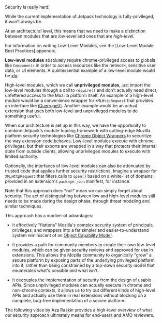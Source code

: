 <span class="aside">Security is really hard.</span>

While the current implementation of Jetpack technology is
fully-privileged, it won't always be.

At an architectural level, this means that we need to make a
distinction between modules that are *low-level* and ones that are
*high-level*.

<span class="aside">
For information on writing Low-Level Modules, see the
[Low-Level Module Best Practices] appendix.
</span>

**Low-level modules** absolutely require chrome-privileged
access to globals like `Components` in order to access resources like
the network, sensitive user data, or UI elements. A quintessential
example of a low-level module would be [xhr](#module/jetpack-core/xhr).

High-level modules, which we call **unprivileged modules**,
just import the low-level modules through a call to `require()` and don't
actually need direct, unfettered access to the Mozilla platform
itself. An example of a high-level module would be a convenience
wrapper for `XMLHttpRequest` that provides an interface like
[jQuery.get()]. Another example would be an actual extension that uses
both low-level and unprivileged modules to do something useful.

When our architecture is set up in this way, we have the opportunity
to combine Jetpack's module-loading framework with cutting-edge
Mozilla platform security technologies like [Chrome Object Wrappers]
to securitize the way extension code behaves. Low-level modules
execute with chrome privileges, but their exports are wrapped in a way
that protects their internal state from outside clients, allowing
unprivileged modules to execute with limited authority.

Optionally, the interfaces of low-level modules can also be attenuated
by trusted code that applies further security restrictions. Imagine a
wrapper for `XMLHttpRequest` that filters calls to `open()` based on a
white-list of domains provided in an extension's `package.json`
manifest, for instance.

<span class="aside">
Note that this approach does *not* mean we can simply forget about
security. The act of distinguishing between low and high-level modules
still needs to be made during the design phase, through threat
modeling and similar techniques.
</span>

This approach has a number of advantages:

  * It effectively "flattens" Mozilla's complex security system of
    principals, privileges, and wrappers into a far simpler and
    easier-to-understand system reminiscent of an [Object Capability
    Model].

  * It provides a path for community members to create their own
    low-level modules, which can be given security reviews and
    approved for use in extensions. This allows the Mozilla community
    to organically "grow" a secure platform by exposing parts of the
    underlying privileged platform into it, rather than being
    constrained by a top-down security model that enumerates what's
    possible and what isn't.

  * It decouples the implementation of security from the design of
    usable APIs. Since unprivileged modules can actually execute in
    chrome and non-chrome contexts, it allows us to try out different
    kinds of high-level APIs and actually use them in real extensions
    without blocking on a complete, bug-free implementation of a
    secure platform.

The following video by Aza Raskin provides a high-level overview of
what our security approach ultimately means for end-users and AMO
reviewers.

<center><object width="400" height="296"><param name="allowfullscreen" value="true" /><param name="allowscriptaccess" value="always" /><param name="movie" value="http://vimeo.com/moogaloop.swf?clip_id=7660200&amp;server=vimeo.com&amp;show_title=0&amp;show_byline=0&amp;show_portrait=0&amp;color=ffffff&amp;fullscreen=1" /><embed src="http://vimeo.com/moogaloop.swf?clip_id=7660200&amp;server=vimeo.com&amp;show_title=0&amp;show_byline=0&amp;show_portrait=0&amp;color=ffffff&amp;fullscreen=1" type="application/x-shockwave-flash" allowfullscreen="true" allowscriptaccess="always" width="400" height="296"></embed></object></center>

  [Object Capability Model]: http://en.wikipedia.org/wiki/Object-capability_model
  [jQuery.get()]: http://docs.jquery.com/Ajax/jQuery.get
  [Chrome Object Wrappers]: https://wiki.mozilla.org/XPConnect_Chrome_Object_Wrapper
  [Low-Level Module Best Practices]: #guide/best-practices
